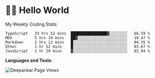 # 👋🏽 Hello World 

<!--![Deepankar's github stats](https://github-readme-stats.vercel.app/api?username=Deep-Codes&count_private=true&show_icons=true&theme=radical)-->
My Weekly Coding Stats:

<!--START_SECTION:waka-->
```text
TypeScript   33 hrs 52 mins  ████████████████▓░░░░░░░░   66.59 % 
MDX          5 hrs 19 mins   ██▓░░░░░░░░░░░░░░░░░░░░░░   10.47 % 
Markdown     2 hrs 12 mins   █░░░░░░░░░░░░░░░░░░░░░░░░   04.35 % 
Other        1 hr 52 mins    █░░░░░░░░░░░░░░░░░░░░░░░░   03.67 % 
JavaScript   1 hr 29 mins    ▓░░░░░░░░░░░░░░░░░░░░░░░░   02.94 % 
```
<!--END_SECTION:waka-->

**Languages and Tools:**



<p align="left"> <img src="https://komarev.com/ghpvc/?username=Deep-Codes&label=Views&color=blue&style=plastic" alt="Deepankar Page Views" /> </p>
